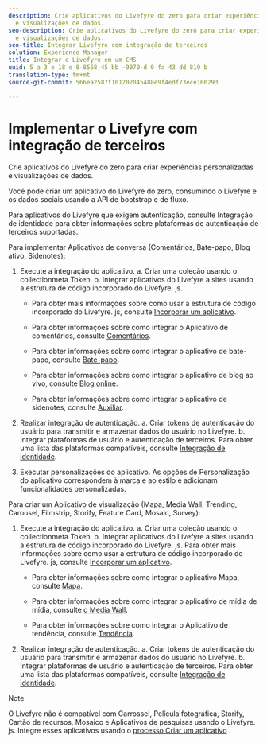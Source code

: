 ```yaml
---
description: Crie aplicativos do Livefyre do zero para criar experiências personalizadas
  e visualizações de dados.
seo-description: Crie aplicativos do Livefyre do zero para criar experiências personalizadas
  e visualizações de dados.
seo-title: Integrar Livefyre com integração de terceiros
solution: Experience Manager
title: Integrar o Livefyre em um CMS
uuid: 5 a 3 e 18 e 8-8568-45 bb -9070-d 0 fa 43 dd 819 b
translation-type: tm+mt
source-git-commit: 566ea2587f101202045488e9f4edf73ece100293

---
```



# Implementar o Livefyre com integração de terceiros

Crie aplicativos do Livefyre do zero para criar experiências personalizadas e visualizações de dados.

Você pode criar um aplicativo do Livefyre do zero, consumindo o Livefyre e os dados sociais usando a API de bootstrap e de fluxo.

Para aplicativos do Livefyre que exigem autenticação, consulte Integração de identidade para obter informações sobre plataformas de autenticação de terceiros suportadas.

Para implementar Aplicativos de conversa (Comentários, Bate-papo, Blog ativo, Sidenotes):

1. Execute a integração do aplicativo.
a. Criar uma coleção usando o collectionmeta Token.
b. Integrar aplicativos do Livefyre a sites usando a estrutura de código incorporado do Livefyre. js.

   * Para obter mais informações sobre como usar a estrutura de código incorporado do Livefyre. js, consulte [Incorporar um aplicativo](/help/implementation/c-getting-started/c-implementation-process/c-using-livefyre.js-to-create-customize-and-use-apps-on-your-site.md).

   * Para obter informações sobre como integrar o Aplicativo de comentários, consulte [Comentários](/help/using/c-about-apps/c-comments/c-comments.md).

   * Para obter informações sobre como integrar o aplicativo de bate-papo, consulte [Bate-papo](/help/using/c-about-apps/c-chat-app/c-chat-app.md).

   * Para obter informações sobre como integrar o aplicativo de blog ao vivo, consulte [Blog online](/help/using/c-about-apps/c-liveblog-app/c-liveblog-app.md).

   * Para obter informações sobre como integrar o aplicativo de sidenotes, consulte [Auxiliar](/help/using/c-about-apps/c-sidenotes-app/c-sidenotes-app.md).

1. Realizar integração de autenticação.
a. Criar tokens de autenticação do usuário para transmitir e armazenar dados do usuário no Livefyre.
b. Integrar plataformas de usuário e autenticação de terceiros. Para obter uma lista das plataformas compatíveis, consulte [Integração de identidade](/help/implementation/t-about-identity-integration/t-about-identity-integration.md).

1. Executar personalizações do aplicativo. As opções de Personalização do aplicativo correspondem à marca e ao estilo e adicionam funcionalidades personalizadas.

Para criar um Aplicativo de visualização (Mapa, Media Wall, Trending, Carousel, Filmstrip, Storify, Feature Card, Mosaic, Survey):

1. Execute a integração do aplicativo.
a. Criar uma coleção usando o collectionmeta Token.
b. Integrar aplicativos do Livefyre a sites usando a estrutura de código incorporado do Livefyre. js. Para obter mais informações sobre como usar a estrutura de código incorporado do Livefyre. js, consulte [Incorporar um aplicativo](/help/implementation/c-getting-started/c-implementation-process/c-using-livefyre.js-to-create-customize-and-use-apps-on-your-site.md).

   * Para obter informações sobre como integrar o aplicativo Mapa, consulte [Mapa](/help/using/c-about-apps/c-map-app/c-map-app.md).

   * Para obter informações sobre como integrar o aplicativo de mídia de mídia, consulte [o Media Wall](/help/using/c-about-apps/c-media-wall-app/c-media-wall-app.md).

   * Para obter informações sobre como integrar o Aplicativo de tendência, consulte [Tendência](/help/using/c-about-apps/c-trending-app/c-trending-app.md).

1. Realizar integração de autenticação.
a. Criar tokens de autenticação do usuário para transmitir e armazenar dados do usuário no Livefyre.
b. Integrar plataformas de usuário e autenticação de terceiros. Para obter uma lista das plataformas compatíveis, consulte [Integração de identidade](/help/implementation/t-about-identity-integration/t-about-identity-integration.md).

>[!NOTE]
>
>O Livefyre não é compatível com Carrossel, Película fotográfica, Storify, Cartão de recursos, Mosaico e Aplicativos de pesquisas usando o Livefyre. js.
Integre esses aplicativos usando o [processo Criar um aplicativo](/help/using/c-about-apps/c-create-an-app.md) .